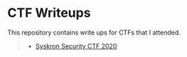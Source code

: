 # CTF Writeups

This repository contains write ups for CTFs that I attended.


> * [Syskron Security CTF 2020](https://github.com/holypower777/ctf_writeups/syskronCTF_2020)